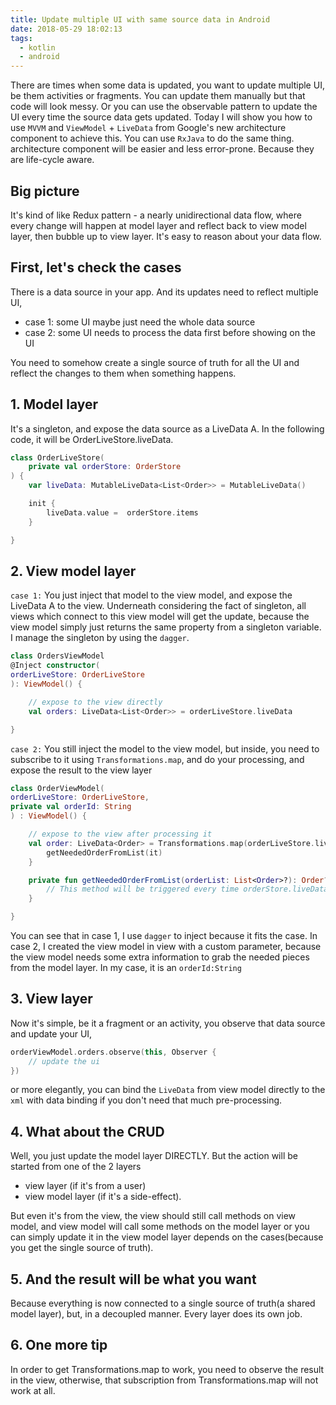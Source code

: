 ```yaml
---
title: Update multiple UI with same source data in Android
date: 2018-05-29 18:02:13
tags:
  - kotlin
  - android
---
```


There are times when some data is updated, you want to update multiple UI, be them activities or fragments. You can update them manually but that code will look messy. Or you can use the observable pattern to update the UI every time the source data gets updated. Today I will show you how to use `MVVM` and `ViewModel` + `LiveData` from Google's new architecture component to achieve this. You can use `RxJava` to do the same thing. architecture component will be easier and less error-prone. Because they are life-cycle aware.

<!--more-->

## Big picture

It's kind of like Redux pattern - a nearly unidirectional data flow, where every change will happen at model layer and reflect back to view model layer, then bubble up to view layer. It's easy to reason about your data flow.

## First, let's check the cases

There is a data source in your app. And its updates need to reflect multiple UI,

* case 1: some UI maybe just need the whole data source
* case 2: some UI needs to process the data first before showing on the UI

You need to somehow create a single source of truth for all the UI and reflect the changes to them when something happens.

## 1. Model layer

It's a singleton, and expose the data source as a LiveData A. In the following code, it will be OrderLiveStore.liveData.

```kotlin
class OrderLiveStore(
    private val orderStore: OrderStore
) {
    var liveData: MutableLiveData<List<Order>> = MutableLiveData()

    init {
        liveData.value =  orderStore.items
    }

}
```

## 2. View model layer

`case 1:` You just inject that model to the view model, and expose the LiveData A to the view. Underneath considering the fact of singleton, all views which connect to this view model will get the update, because the view model simply just returns the same property from a singleton variable. I manage the singleton by using the `dagger`.

```kotlin
class OrdersViewModel
@Inject constructor(
orderLiveStore: OrderLiveStore
): ViewModel() {

    // expose to the view directly
    val orders: LiveData<List<Order>> = orderLiveStore.liveData

}
```

`case 2:` You still inject the model to the view model, but inside, you need to subscribe to it using `Transformations.map`, and do your processing, and expose the result to the view layer

```kotlin
class OrderViewModel(
orderLiveStore: OrderLiveStore,
private val orderId: String
) : ViewModel() {

    // expose to the view after processing it
    val order: LiveData<Order> = Transformations.map(orderLiveStore.liveData) {
        getNeededOrderFromList(it)
    }

    private fun getNeededOrderFromList(orderList: List<Order>?): Order? {
        // This method will be triggered every time orderStore.liveData gets updated
    }

}
```

You can see that in case 1, I use `dagger` to inject because it fits the case. In case 2, I created the view model in view with a custom parameter, because the view model needs some extra information to grab the needed pieces from the model layer. In my case, it is an `orderId:String`

## 3. View layer

Now it's simple, be it a fragment or an activity, you observe that data source and update your UI,

```kotlin
orderViewModel.orders.observe(this, Observer {
    // update the ui
})
```

or more elegantly, you can bind the `LiveData` from view model directly to the `xml` with data binding if you don't need that much pre-processing.

## 4. What about the CRUD

Well, you just update the model layer DIRECTLY. But the action will be started from one of the 2 layers

* view layer (if it's from a user)
* view model layer (if it's a side-effect).

But even it's from the view, the view should still call methods on view model, and view model will call some methods on the model layer or you can simply update it in the view model layer depends on the cases(because you get the single source of truth).

## 5. And the result will be what you want

Because everything is now connected to a single source of truth(a shared model layer), but, in a decoupled manner. Every layer does its own job.

## 6. One more tip

In order to get Transformations.map to work, you need to observe the result in the view, otherwise, that subscription from Transformations.map will not work at all.
